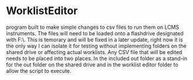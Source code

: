 # WorklistEditor
program built to make simple changes to csv files to run them on LCMS instruments.
The files will need to be loaded onto a flashdrive designated with F:\\. This is temorary and will be fixed in a later update, right now it is the only way I can isolate it for testing without implementing folders on the shared drive or affecting actual worklists. 
Any CSV file that will be edited needs to be placed into two places. In the included out folder as a stand-in for the out folder on the shared drive and in the worklist editor folder to allow the script to execute.
